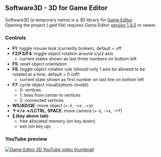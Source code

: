 ## Software3D - 3D for Game Editor

Software3D (a temporary name) is a 3D library for [Game Editor](http://game-editor.com/Main_Page).  
Opening the project (.ged file) requires Game Editor [version 1.4.0](http://game-editor.com/Download) or newer.

### Controls

- **F1**: toggle mouse look (currently broken), default = off
- **F2/F3/F4**: toggle object rotation around x/y/z axis
    - current states shown as last three numbers on bottom left
- **F5**: reset object orientation
- **F6**: toggle object rotation rule (should only 1 axis be allowed to be rotated at a time, default = 0 (off)
    - current state shown as first number on last line on bottom left
- **F7**: cycle object visualizations (*mode*)
    - 0: vertices
    - 1: lines from center to vertices
    - 2: connected vertices
- **WS/AD/QE**: move object (+-z, -+x, -+y)
- **↑↓/←→/LCTRL, SPACE**: move camera (+-z, -+x, -+Y)
- **§ (key above tab)**:
    - free allocated memory (on key down)
    - exit (on key up)

### YouTube preview
[![Game Editor 3D YouTube video thumbnail](https://img.youtube.com/vi/8hE8w9jJIQw/maxresdefault.jpg)](https://www.youtube.com/watch?v=8hE8w9jJIQw)
